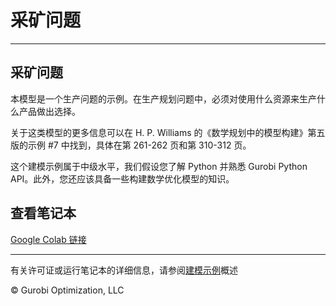 # 采矿问题



---
## 采矿问题
本模型是一个生产问题的示例。在生产规划问题中，必须对使用什么资源来生产什么产品做出选择。

关于这类模型的更多信息可以在 H. P. Williams 的《数学规划中的模型构建》第五版的示例 #7 中找到，具体在第 261-262 页和第 310-312 页。

这个建模示例属于中级水平，我们假设您了解 Python 并熟悉 Gurobi Python API。此外，您还应该具备一些构建数学优化模型的知识。

## 查看笔记本

[Google Colab 链接](https://colab.research.google.com/github/Gurobi/modeling-examples/blob/master/mining/mining.ipynb)

----
有关许可证或运行笔记本的详细信息，请参阅[建模示例](../)概述

© Gurobi Optimization, LLC